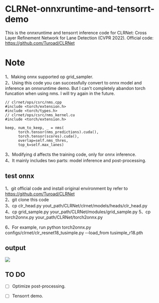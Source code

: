 # CLRNet-onnxruntime-and-tensorrt-demo
This is the onnxruntime and tensorrt inference code for CLRNet: Cross Layer Refinement Network for Lane Detection (CVPR 2022). Official code: https://github.com/Turoad/CLRNet

# Note
1、Making onnx supported op grid_sampler. <br>
2、Using this code you can successfully convert to onnx model and inference an onnxruntime demo. But I can't completely abandon torch funcation when using nms. I will try again in the future. <br>
```
// clrnet/ops/csrc/nms.cpp
#include <torch/extension.h>
#include <torch/types.h>
// clrnet/ops/csrc/nms_kernel.cu
#include <torch/extension.h>
```
```
keep, num_to_keep, _ = nms(
      torch.tensor(nms_predictions).cuda(),
      torch.tensor(scores).cuda(),
      overlap=self.nms_thres,
      top_k=self.max_lanes)
```
3、Modifying d affects the training code, only for onnx inference. <br>
4、It mainly includes two parts: model inference and post-processing. <br>

## test onnx
1、git official code and install original environment by refer to https://github.com/Turoad/CLRNet <br>
2、git clone this code <br>
3、cp clr_head.py    yout_path/CLRNet/clrnet/models/heads/clr_head.py <br>
4、cp grid_sample.py     your_path/CLRNet/modules/grid_sample.py
5、cp torch2onnx.py  your_path/CLRNet/torch2onnx.py

6、For example, run
python torch2onnx.py configs/clrnet/clr_resnet18_tusimple.py  --load_from tusimple_r18.pth


## output 

<img src="https://github.com/xuanandsix/CLRNet-onnxruntime-and-tensorrt-demo/raw/main/imgs/output_onnx.png">

## TO DO 
- [ ] Optimize post-processing. 
- [ ] Tensorrt demo.

